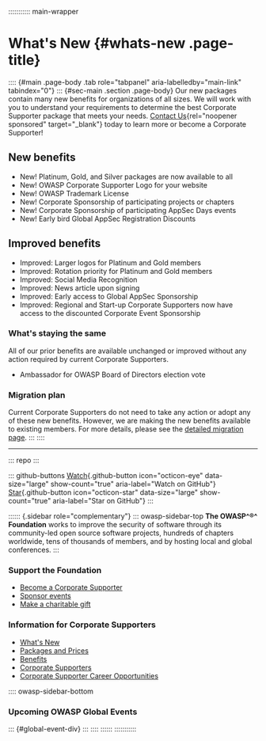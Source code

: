 ::::::::::: main-wrapper
# What\'s New {#whats-new .page-title}

:::: {#main .page-body .tab role="tabpanel" aria-labelledby="main-link" tabindex="0"}
::: {#sec-main .section .page-body}
Our new packages contain many new benefits for organizations of all
sizes. We will work with you to understand your requirements to
determine the best Corporate Supporter package that meets your needs.
[Contact
Us](https://owasporg.atlassian.net/servicedesk/customer/portal/7/group/18/create/72){rel="noopener sponsored"
target="_blank"} today to learn more or become a Corporate Supporter!

## New benefits

- New! Platinum, Gold, and Silver packages are now available to all
- New! OWASP Corporate Supporter Logo for your website
- New! OWASP Trademark License
- New! Corporate Sponsorship of participating projects or chapters
- New! Corporate Sponsorship of participating AppSec Days events
- New! Early bird Global AppSec Registration Discounts

## Improved benefits

- Improved: Larger logos for Platinum and Gold members
- Improved: Rotation priority for Platinum and Gold members
- Improved: Social Media Recognition
- Improved: News article upon signing
- Improved: Early access to Global AppSec Sponsorship
- Improved: Regional and Start-up Corporate Supporters now have access
  to the discounted Corporate Event Sponsorship

### What's staying the same

All of our prior benefits are available unchanged or improved without
any action required by current Corporate Supporters.

- Ambassador for OWASP Board of Directors election vote

### Migration plan

Current Corporate Supporters do not need to take any action or adopt any
of these new benefits. However, we are making the new benefits available
to existing members. For more details, please see the [detailed
migration page](migration.html).
:::
::::

------------------------------------------------------------------------

::: repo
:::

::: github-buttons
[Watch](https://github.com/owasp/owasp.github.io/subscription){.github-button
icon="octicon-eye" data-size="large" show-count="true"
aria-label="Watch on GitHub"}
[Star](https://github.com/owasp/owasp.github.io){.github-button
icon="octicon-star" data-size="large" show-count="true"
aria-label="Star on GitHub"}
:::

:::::: {.sidebar role="complementary"}
::: owasp-sidebar-top
**The OWASP^®^ Foundation** works to improve the security of software
through its community-led open source software projects, hundreds of
chapters worldwide, tens of thousands of members, and by hosting local
and global conferences.
:::

### Support the Foundation

- [Become a Corporate
  Supporter](../cdn-cgi/l/email-protection.html#6b0804191b04190a1f0e45190e070a1f020405182b041c0a181b45080406)
- [Sponsor
  events](../cdn-cgi/l/email-protection.html#a5c0d3c0cbd1d6e5cad2c4d6d58bc6cac8)
- [Make a charitable gift](../donate/index.html)

### Information for Corporate Supporters

- [What's New](whatsnew.html)
- [Packages and Prices](packages.html)
- [Benefits](benefits.html)
- [Corporate Supporters](list.html)
- [Corporate Supporter Career Opportunities](jobs.html)

:::: owasp-sidebar-bottom
### Upcoming OWASP Global Events

::: {#global-event-div}
:::
::::
::::::
:::::::::::

